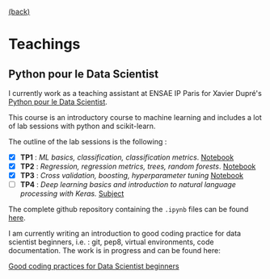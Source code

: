 [(back)](../index.md)

# Teachings


## Python pour le Data Scientist 

I currently work as a teaching assistant at ENSAE IP Paris for Xavier Dupré's [Python pour le Data Scientist](http://www.xavierdupre.fr/app/ensae_teaching_cs/helpsphinx/td_2a.html).

This course is an introductory course to machine learning and includes a lot of lab sessions with python and scikit-learn.

The outline of the lab sessions is the following : 

- [x] **TP1** : *ML basics, classification, classification metrics*. [Notebook](./notebooks/TP1_classification.html)
- [x] **TP2** : *Regression, regression metrics, trees, random forests*. [Notebook](./notebooks/TP2_random_forest.html)
- [x] **TP3** : *Cross validation, boosting, hyperparameter tuning* [Notebook](./notebooks/TP3_boosting.html)
- [ ] **TP4** : *Deep learning basics and introduction to natural language processing with Keras.* [Subject](./notebooks/TP4_dl_nlp.html)

The complete github repository containing the ```.ipynb``` files can be found [here](https://github.com/sally14/ensae-python-2019). 


I am currently writing an introduction to good coding practice for data scientist beginners, i.e. : git, pep8, virtual environments, code documentation.
The work is in progress and can be found here:


[Good coding practices for Data Scientist beginners](coding-practices.md)
